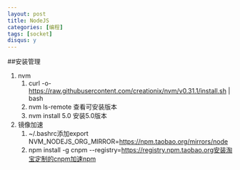```yaml
---
layout: post
title: NodeJS
categories: [编程]
tags: [socket]
disqus: y
---
```

##安装管理
1. nvm
    1. curl -o- https://raw.githubusercontent.com/creationix/nvm/v0.31.1/install.sh | bash
    2. nvm ls-remote 查看可安装版本
    3. nvm install 5.0 安装5.0版本
2. 镜像加速
    1. ~/.bashrc添加export NVM_NODEJS_ORG_MIRROR=https://npm.taobao.org/mirrors/node
    2.  npm install -g cnpm --registry=https://registry.npm.taobao.org安装淘宝定制的cnpm加速npm